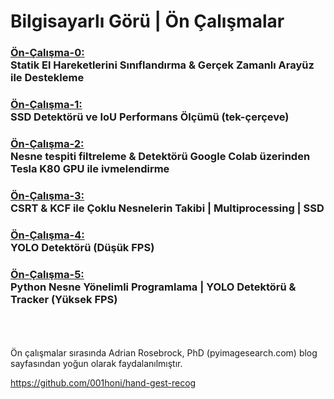 # Bilgisayarlı Görü | Ön Çalışmalar
### [Ön-Çalışma-0:](https://github.com/001honi/hand-gest-recog) <br>Statik El Hareketlerini Sınıflandırma & Gerçek Zamanlı Arayüz ile Destekleme

### [Ön-Çalışma-1:](work-1) <br>SSD Detektörü ve IoU Performans Ölçümü (tek-çerçeve)

### [Ön-Çalışma-2:](work-2) <br>Nesne tespiti filtreleme & Detektörü Google Colab üzerinden Tesla K80 GPU ile ivmelendirme

### [Ön-Çalışma-3:](work-3) <br>CSRT & KCF ile Çoklu Nesnelerin Takibi | Multiprocessing | SSD

### [Ön-Çalışma-4:](work-4) <br>YOLO Detektörü (Düşük FPS)

### [Ön-Çalışma-5:](work-5) <br>Python Nesne Yönelimli Programlama | YOLO Detektörü & Tracker (Yüksek FPS)   


<br><br><br>
Ön çalışmalar sırasında Adrian Rosebrock, PhD (pyimagesearch.com) blog sayfasından yoğun olarak faydalanılmıştır.

https://github.com/001honi/hand-gest-recog
